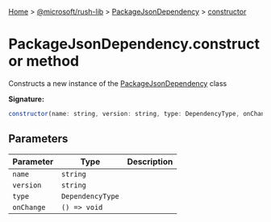 [Home](./index) &gt; [@microsoft/rush-lib](./rush-lib.md) &gt; [PackageJsonDependency](./rush-lib.packagejsondependency.md) &gt; [constructor](./rush-lib.packagejsondependency.constructor.md)

# PackageJsonDependency.constructor method

Constructs a new instance of the [PackageJsonDependency](./rush-lib.packagejsondependency.md) class

**Signature:**
```javascript
constructor(name: string, version: string, type: DependencyType, onChange: () => void);
```

## Parameters

|  Parameter | Type | Description |
|  --- | --- | --- |
|  `name` | `string` |  |
|  `version` | `string` |  |
|  `type` | `DependencyType` |  |
|  `onChange` | `() => void` |  |

